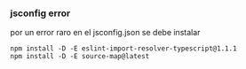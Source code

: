 


### jsconfig error
por un error raro en el jsconfig.json
se debe instalar
```
npm install -D -E eslint-import-resolver-typescript@1.1.1
npm install -D -E source-map@latest

```